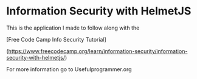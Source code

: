 # Information Security with HelmetJS

This is the application I made to follow along with the 

[Free Code Camp Info Security Tutorial] 

(https://www.freecodecamp.org/learn/information-security/information-security-with-helmetjs/)

For more information go to Usefulprogrammer.org